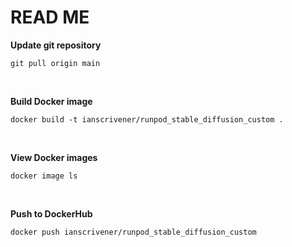 # READ ME




__Update git repository__

`git pull origin main`

<br/>

__Build Docker image__

`docker build -t ianscrivener/runpod_stable_diffusion_custom .`

<br/>

__View Docker images__

`docker image ls`


<br/>

__Push to DockerHub__

`docker push ianscrivener/runpod_stable_diffusion_custom`

